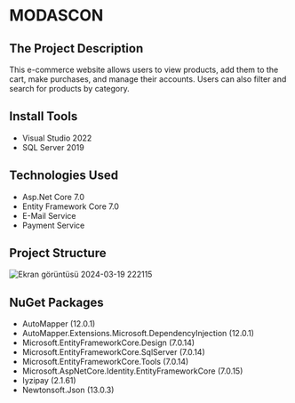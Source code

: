 # MODASCON

## The Project Description
This e-commerce website allows users to view products, add them to the cart, make purchases, and manage their accounts. Users can also filter and search for products by category.

## Install Tools 
- Visual Studio 2022
- SQL Server 2019

## Technologies Used
- Asp.Net Core 7.0
- Entity Framework Core 7.0
- E-Mail Service
- Payment Service

## Project Structure
![Ekran görüntüsü 2024-03-19 222115](https://github.com/serkancelen/Modascon/assets/139682589/96cb1bbf-e5c6-4ae7-a153-8fa194d2c429)

## NuGet Packages
- AutoMapper (12.0.1)
- AutoMapper.Extensions.Microsoft.DependencyInjection (12.0.1)
- Microsoft.EntityFrameworkCore.Design (7.0.14)
- Microsoft.EntityFrameworkCore.SqlServer (7.0.14)
- Microsoft.EntityFrameworkCore.Tools (7.0.14)
- Microsoft.AspNetCore.Identity.EntityFrameworkCore (7.0.15)
- Iyzipay (2.1.61)
- Newtonsoft.Json (13.0.3)
